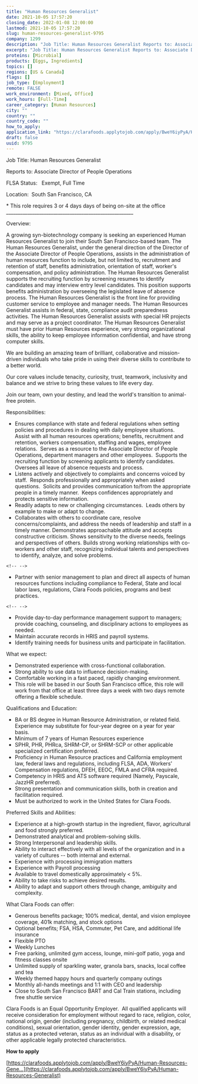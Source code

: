 ```yaml
---
title: "Human Resources Generalist"
date: 2021-10-05 17:57:20
closing_date: 2022-01-08 12:00:00
lastmod: 2021-10-05 17:57:20
slug: human-resources-generalist-9795
company: 1299
description: "Job Title: Human Resources Generalist Reports to: Associate Director of People OperationsFLSA Status:   Exempt, Full TimeLocation:  South San Francisco, CA* This role requires 3 or 4 days days of being on-site at the office ______________________________________________________Overview:"
excerpt: "Job Title: Human Resources Generalist Reports to: Associate Director of People OperationsFLSA Status:   Exempt, Full TimeLocation:  South San Francisco, CA* This role requires 3 or 4 days days of being on-site at the office ______________________________________________________Overview:"
proteins: [Microbial]
products: [Eggs, Ingredients]
topics: []
regions: [US & Canada]
flags: []
job_type: [Employment]
remote: FALSE
work_environment: [Mixed, Office]
work_hours: [Full-Time]
career_category: [Human Resources]
city: ""
country: ""
country_code: ""
how_to_apply: 
application_link: "https://clarafoods.applytojob.com/apply/BweY6iyPyA/Human-Resources-Generalist"
draft: false
uuid: 9795
---
```

Job Title: Human Resources Generalist 

Reports to: Associate Director of People Operations

FLSA Status:   Exempt, Full Time

Location:  South San Francisco, CA

\* This role requires 3 or 4 days days of being on-site at the office
\_\_\_\_\_\_\_\_\_\_\_\_\_\_\_\_\_\_\_\_\_\_\_\_\_\_\_\_\_\_\_\_\_\_\_\_\_\_\_\_\_\_\_\_\_\_\_\_\_\_\_\_\_\_

Overview:

A growing syn-biotechnology company is seeking an experienced Human
Resources Generalist to join their South San Francisco-based team. The
Human Resources Generalist, under the general direction of the Director
of the Associate Director of People Operations, assists in the
administration of human resources function to include, but not limited
to, recruitment and retention of staff, benefits administration,
orientation of staff, worker's compensation, and policy administration.
The Human Resources Generalist supports the recruiting function by
screening resumes to identify candidates and may interview entry level
candidates. This position supports benefits administration by overseeing
the legislated leave of absence process. The Human Resources Generalist
is the front line for providing customer service to employee and manager
needs. The Human Resources Generalist assists in federal, state,
compliance audit preparedness activities. The Human Resources Generalist
assists with special HR projects and may serve as a project coordinator.
The Human Resources Generalist must have prior Human Resources
experience, very strong organizational skills, the ability to keep
employee information confidential, and have strong computer skills.

We are building an amazing team of brilliant, collaborative and
mission-driven individuals who take pride in using their diverse skills
to contribute to a better world. 

Our core values include tenacity, curiosity, trust, teamwork,
inclusivity and balance and we strive to bring these values to life
every day.

Join our team, own your destiny, and lead the world\'s transition to
animal-free protein.

Responsibilities:

-   Ensures compliance with state and federal regulations when setting
    policies and procedures in dealing with daily employee situations. 
    Assist with all human resources operations; benefits, recruitment
    and retention, workers compensation, staffing and wages, employee
    relations.  Serves as a resource to the Associate Director of People
    Operations, department managers and other employees.  Supports the
    recruiting function by screening applicants to identify candidates. 
    Oversees all leave of absence requests and process.  
-   Listens actively and objectively to complaints and concerns voiced
    by staff.  Responds professionally and appropriately when asked
    questions.  Solicits and provides communication to/from the
    appropriate people in a timely manner.  Keeps confidences
    appropriately and protects sensitive information.
-   Readily adapts to new or challenging circumstances.  Leads others by
    example to make or adapt to change.
-   Collaborates with others to coordinate care, resolve
    concerns/complaints, and address the needs of leadership and staff
    in a timely manner. Demonstrates approachable attitude and accepts
    constructive criticism. Shows sensitivity to the diverse needs,
    feelings and perspectives of others. Builds strong working
    relationships with co-workers and other staff, recognizing
    individual talents and perspectives to identify, analyze, and solve
    problems.

```{=html}
<!-- -->
```
-   Partner with senior management to plan and direct all aspects of
    human resources functions including compliance to Federal, State and
    local labor laws, regulations, Clara Foods policies, programs and
    best practices.

```{=html}
<!-- -->
```
-   Provide day-to-day performance management support to managers;
    provide coaching, counseling, and disciplinary actions to employees
    as needed.
-   Maintain accurate records in HRIS and payroll systems.
-   Identify training needs for business units and participate in
    facilitation.

What we expect:

-   Demonstrated experience with cross-functional collaboration.
-   Strong ability to use data to influence decision-making.
-   Comfortable working in a fast paced, rapidly changing environment.
-   This role will be based in our South San Francisco office, this role
    will work from that office at least three days a week with two days
    remote offering a flexible schedule.

Qualifications and Education: 

-   BA or BS degree in Human Resource Administration, or related field.
    Experience may substitute for four-year degree on a year for year
    basis.   
-   Minimum of 7 years of Human Resources experience 
-   SPHR, PHR, PHRca, SHRM-CP, or SHRM-SCP or other applicable
    specialized certification preferred.
-   Proficiency in Human Resource practices and California employment
    law, federal laws and regulations, including FLSA, ADA, Workers'
    Compensation regulations, DFEH, EEOC, FMLA and CFRA required.
-   Competency in HRIS and ATS software required (Namely, Payscale,
    JazzHR preferred).
-   Strong presentation and communication skills, both in creation and
    facilitation required. 
-   Must be authorized to work in the United States for Clara Foods.

Preferred Skills and Abilities:

-   Experience at a high-growth startup in the ingredient, flavor,
    agricultural and food strongly preferred.
-   Demonstrated analytical and problem-solving skills.
-   Strong Interpersonal and leadership skills.
-   Ability to interact effectively with all levels of the organization
    and in a variety of cultures -- both internal and external.
-   Experience with processing immigration matters
-   Experience with Payroll processing
-   Available to travel domestically approximately \< 5%.
-   Ability to take risks to achieve desired results.
-   Ability to adapt and support others through change, ambiguity and
    complexity.

What Clara Foods can offer:

-   Generous benefits package; 100% medical, dental, and vision employee
    coverage, 401k matching, and stock options
-   Optional benefits; FSA, HSA, Commuter, Pet Care, and additional life
    insurance
-   Flexible PTO
-   Weekly Lunches
-   Free parking, unlimited gym access, lounge, mini-golf patio, yoga
    and fitness classes onsite
-   Unlimited supply of sparkling water, granola bars, snacks, local
    coffee and tea
-   Weekly themed happy hours and quarterly company outings
-   Monthly all-hands meetings and 1:1 with CEO and leadership
-   Close to South San Francisco BART and Cal Train stations, including
    free shuttle service

Clara Foods is an Equal Opportunity Employer.  All qualified applicants
will receive consideration for employment without regard to race,
religion, color, national origin, gender (including pregnancy,
childbirth, or related medical conditions), sexual orientation, gender
identity, gender expression, age, status as a protected veteran, status
as an individual with a disability, or other applicable legally
protected characteristics.


**How to apply**


[https://clarafoods.applytojob.com/apply/BweY6iyPyA/Human-Resources-Gene...](https://clarafoods.applytojob.com/apply/BweY6iyPyA/Human-Resources-Generalist)
